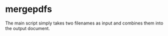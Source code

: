 # mergepdfs
The main script simply takes two filenames as input and combines them into the output document.
